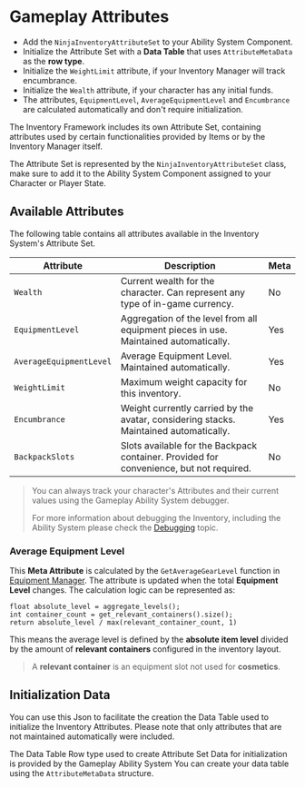 # Gameplay Attributes
<primary-label ref="inventory"/>

<tldr>
    <ul>
        <li>Add the <code>NinjaInventoryAttributeSet</code> to your Ability System Component.</li>
        <li>Initialize the Attribute Set with a <b>Data Table</b> that uses <code>AttributeMetaData</code> as the <b>row type</b>.</li>
        <li>Initialize the <code>WeightLimit</code> attribute, if your Inventory Manager will track encumbrance.</li> 
        <li>Initialize the <code>Wealth</code> attribute, if your character has any initial funds.</li>
        <li>The attributes, <code>EquipmentLevel</code>, <code>AverageEquipmentLevel</code> and <code>Encumbrance</code> are calculated automatically and don't require initialization.</li>
    </ul>
</tldr>

The Inventory Framework includes its own Attribute Set, containing attributes used by certain functionalities provided 
by Items or by the Inventory Manager itself. 

The Attribute Set is represented by the `NinjaInventoryAttributeSet` class, make sure to add it to the Ability System
Component assigned to your Character or Player State.

## Available Attributes

The following table contains all attributes available in the Inventory System's Attribute Set.

| Attribute               | Description                                                                             | Meta |
|-------------------------|-----------------------------------------------------------------------------------------|------|
| `Wealth`                | Current wealth for the character. Can represent any type of in-game currency.           | No   |
| `EquipmentLevel`        | Aggregation of the level from all equipment pieces in use. Maintained automatically.    | Yes  |
| `AverageEquipmentLevel` | Average Equipment Level. Maintained automatically.                                      | Yes  |
| `WeightLimit`           | Maximum weight capacity for this inventory.                                             | No   |
| `Encumbrance`           | Weight currently carried by the avatar, considering stacks. Maintained automatically.   | Yes  |
| `BackpackSlots`         | Slots available for the Backpack container. Provided for convenience, but not required. | No   |

> You can always track your character's Attributes and their current values using the Gameplay Ability System debugger.
> 
> For more information about debugging the Inventory, including the Ability System please check the [Debugging][1] topic.

### Average Equipment Level

This **Meta Attribute** is calculated by the `GetAverageGearLevel` function in [Equipment Manager](inv_equipment_manager.md). 
The attribute is updated when the total **Equipment Level** changes. The calculation logic can be represented as:

```Generic
float absolute_level = aggregate_levels();
int container_count = get_relevant_containers().size();
return absolute_level / max(relevant_container_count, 1)
```

This means the average level is defined by the **absolute item level** divided by the amount of **relevant containers**
configured in the inventory layout.

> A **relevant container** is an equipment slot not used for **cosmetics**.

## Initialization Data

You can use this Json to facilitate the creation the Data Table used to initialize the Inventory Attributes.
Please note that only attributes that are not maintained automatically were included.

The Data Table Row type used to create Attribute Set Data for initialization is provided by the Gameplay Ability System
You can create your data table using the `AttributeMetaData` structure.

<code-block lang="json" src="inv_attributes.json" collapsible="true" collapsed-title="Inventory Attributes"/>

[1]: inv_troubleshooting.md